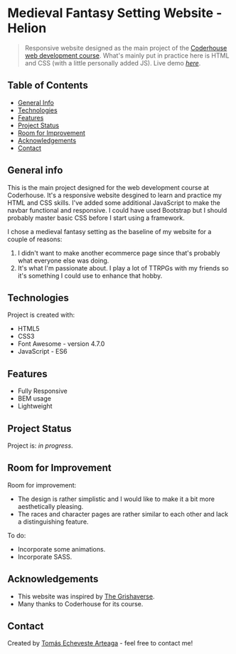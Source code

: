 # Medieval Fantasy Setting Website - Helion
> Responsive website designed as the main project of the [Coderhouse web development course](https://www.coderhouse.com/online/desarrollo-web-online). What's mainly put in practice here is HTML and CSS (with a little personally added JS).
> Live demo [_here_](https://www.example.com). <!-- If you have the project hosted somewhere, include the link here. -->


## Table of Contents
* [General Info](#general-info)
* [Technologies](#technologies)
* [Features](#features)
* [Project Status](#project-status)
* [Room for Improvement](#room-for-improvement)
* [Acknowledgements](#acknowledgements)
* [Contact](#contact)


## General info
This is the main project designed for the web development course at Coderhouse. It's a responsive website desgined to learn and practice my HTML and CSS skills. I've added some additional JavaScript to make the navbar functional and responsive. I could have used Bootstrap but I should probably master basic CSS before I start using a framework.

I chose a medieval fantasy setting as the baseline of my website for a couple of reasons:
1. I didn't want to make another ecommerce page since that's probably what everyone else was doing.
2. It's what I'm passionate about. I play a lot of TTRPGs with my friends so it's something I could use to enhance that hobby.


## Technologies
Project is created with:
- HTML5
- CSS3
- Font Awesome - version 4.7.0
- JavaScript - ES6


## Features
- Fully Responsive
- BEM usage
- Lightweight


## Project Status
Project is: _in progress_.


## Room for Improvement
Room for improvement:
- The design is rather simplistic and I would like to make it a bit more aesthetically pleasing.
- The races and character pages are rather similar to each other and lack a distinguishing feature.

To do:
- Incorporate some animations.
- Incorporate SASS.


## Acknowledgements
- This website was inspired by [The Grishaverse](https://grishaverse.com/).
- Many thanks to Coderhouse for its course.


## Contact
Created by [Tomás Echeveste Arteaga](https://github.com/faradar) - feel free to contact me!